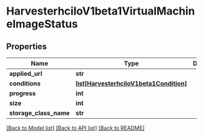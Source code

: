 # HarvesterhciIoV1beta1VirtualMachineImageStatus

## Properties
Name | Type | Description | Notes
------------ | ------------- | ------------- | -------------
**applied_url** | **str** |  | [optional] 
**conditions** | [**list[HarvesterhciIoV1beta1Condition]**](HarvesterhciIoV1beta1Condition.md) |  | [optional] 
**progress** | **int** |  | [optional] 
**size** | **int** |  | [optional] 
**storage_class_name** | **str** |  | [optional] 

[[Back to Model list]](../README.md#documentation-for-models) [[Back to API list]](../README.md#documentation-for-api-endpoints) [[Back to README]](../README.md)


